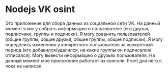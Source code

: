 # Nodejs VK osint

Это приложение для сбора данных из социальной сети VK. На данный момент я могу собрать информацию о пользователе (его друзья, подписчики, группы и подписки). Я могу сравнить пользователей (общие группы, общие друзья, общие группы, общие подписки). Я могу определить изменения у конкретного пользователя за конкретный период (кто добавился/удалился, на какие группы он подписался/отписался). Могу вывести информацию о друзьях пользователя. На данный момент мое приложение работает из консоли. Front для него я пока не написал.
